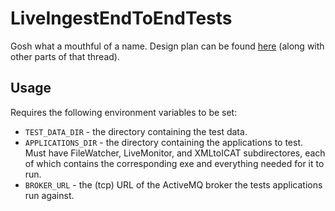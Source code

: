 # LiveIngestEndToEndTests

Gosh what a mouthful of a name. Design plan can be found [here](https://github.com/ral-facilities/isis-tasks/issues/22#issuecomment-885040628) (along with other parts of that thread).

## Usage

Requires the following environment variables to be set:
 - `TEST_DATA_DIR` - the directory containing the test data.
 - `APPLICATIONS_DIR` - the directory containing the applications to test. Must have FileWatcher, LiveMonitor, and XMLtoICAT subdirectores, each of which contains the corresponding exe and everything needed for it to run.
 - `BROKER_URL` - the (tcp) URL of the ActiveMQ broker the tests applications run against.
